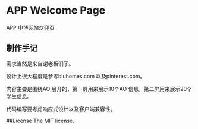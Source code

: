 # APP Welcome Page
APP 申博网站欢迎页

## 制作手记
需求当然是来自谢老板们了。

设计上很大程度是参考bluhomes.com 以及pinterest.com。

内容主要是围绕AO 展开的，第一屏用来展示10个AO 信息，第二屏用来展示20个学生信息。

代码编写要考虑响应式设计以及客户端兼容性。

##License
The MIT license.
